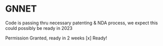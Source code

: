 # GNNET
Code is passing thru necessary patenting & NDA process, we expect this could possibly be ready in 2023

Permission Granted, ready in 2 weeks [x]
Ready!

